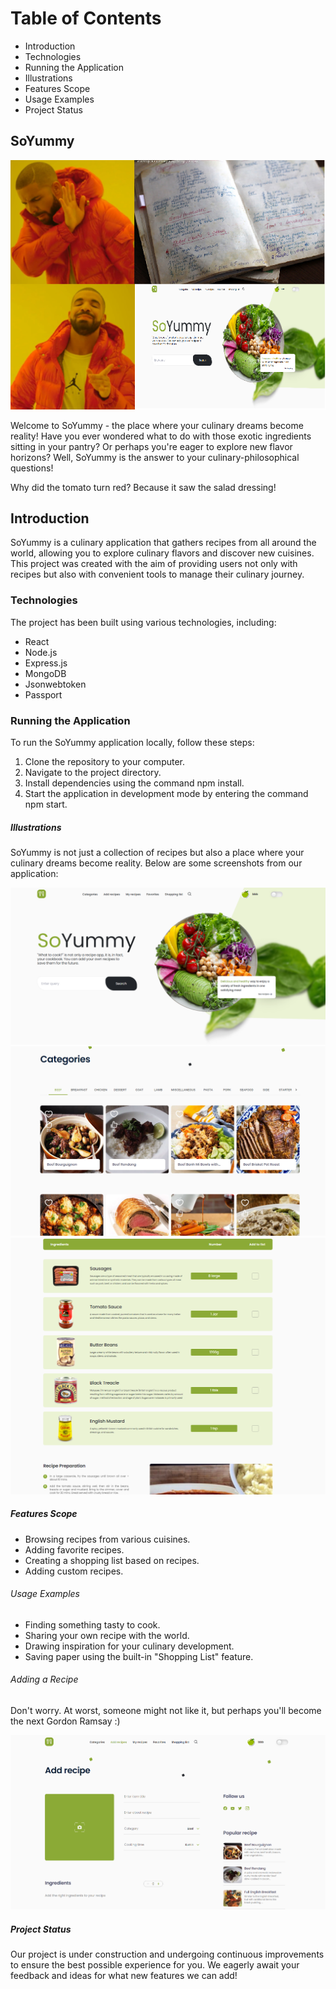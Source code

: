 # Table of Contents

- Introduction
- Technologies
- Running the Application
- Illustrations
- Features Scope
- Usage Examples
- Project Status

## SoYummy

![Mem](./src/images/readme/SY_5.png)

Welcome to SoYummy - the place where your culinary dreams become reality! Have you ever wondered what to do with those exotic ingredients sitting in your pantry? Or perhaps you're eager to explore new flavor horizons? Well, SoYummy is the answer to your culinary-philosophical questions!

Why did the tomato turn red?
Because it saw the salad dressing!

## Introduction

SoYummy is a culinary application that gathers recipes from all around the world, allowing you to explore culinary flavors and discover new cuisines. This project was created with the aim of providing users not only with recipes but also with convenient tools to manage their culinary journey.

### Technologies

The project has been built using various technologies, including:

- React
- Node.js
- Express.js
- MongoDB
- Jsonwebtoken
- Passport

### Running the Application

To run the SoYummy application locally, follow these steps:

1. Clone the repository to your computer.
2. Navigate to the project directory.
3. Install dependencies using the command npm install.
4. Start the application in development mode by entering the command npm start.

##### Illustrations

SoYummy is not just a collection of recipes but also a place where your culinary dreams become reality. Below are some screenshots from our application:

![Przykładowy screenshot](./src/images/readme/SY_1.PNG)
![Przykładowy screenshot](./src/images/readme/SY_3.PNG)
![Przykładowy screenshot](./src/images/readme/SY_4.PNG)

##### Features Scope

- Browsing recipes from various cuisines.
- Adding favorite recipes.
- Creating a shopping list based on recipes.
- Adding custom recipes.

###### Usage Examples

- Finding something tasty to cook.
- Sharing your own recipe with the world.
- Drawing inspiration for your culinary development.
- Saving paper using the built-in "Shopping List" feature.

###### Adding a Recipe

Don't worry. At worst, someone might not like it, but perhaps you'll become the next Gordon Ramsay :)

![Przykładowy screenshot](./src/images/readme/SY_2.PNG)

##### Project Status

Our project is under construction and undergoing continuous improvements to ensure the best possible experience for you. We eagerly await your feedback and ideas for what new features we can add!


